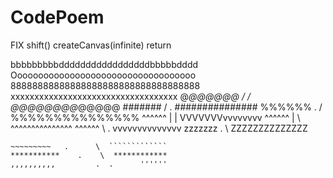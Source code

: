 # CodePoem
FIX
shift()
createCanvas(infinite)
return


bbbbbbbbbdddddddddddddddddbbbbbdddd
Ooooooooooooooooooooooooooooooooooo
88888888888888888888888888888888888
xxxxxxxxxxxxxxxxxxxxxxxxxxxxxxxxxxx
@*@@@@@@ /         / @@@@@@@@*@@@@@
####### /         . ###############
%%%%%% .         /  %%%%%%%%%%%%%%%
^^^^^^ |         |  VVVVVVVvvvvvvvv
^^^^^^ |         \  ^^^^^^^^^^^^^^^
^^^^^^  \        .   vvvvvvvvvvvvvv
zzzzzzz  .        \  ZZZZZZZZZZZZZZ
````````  \        .  ~~~~~~~~~~~~~
~~~~~~~~~   .      \  `````````````
***********    .    \  ************
,,,,,,,,,,         .  .      ''''''
